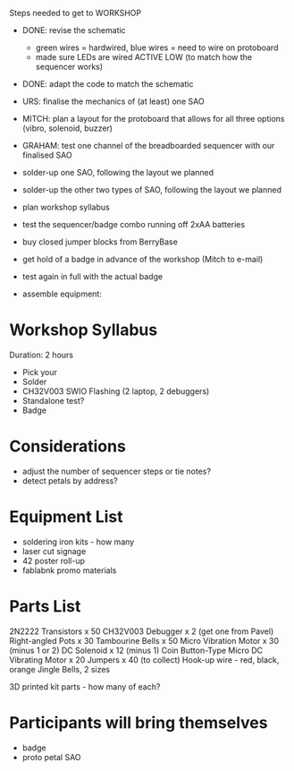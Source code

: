 Steps needed to get to WORKSHOP

- DONE: revise the schematic
	- green wires = hardwired, blue wires = need to wire on protoboard
	- made sure LEDs are wired ACTIVE LOW (to match how the sequencer works)
- DONE: adapt the code to match the schematic
- URS: finalise the mechanics of (at least) one SAO
- MITCH: plan a layout for the protoboard that allows for all three options (vibro, solenoid, buzzer)
- GRAHAM: test one channel of the breadboarded sequencer with our finalised SAO
- solder-up one SAO, following the layout we planned
- solder-up the other two types of SAO, following the layout we planned
- plan workshop syllabus
- test the sequencer/badge combo running off 2xAA batteries
- buy closed jumper blocks from BerryBase
- get hold of a badge in advance of the workshop (Mitch to e-mail)
- test again in full with the actual badge

- assemble equipment:

# Workshop Syllabus

Duration: 2 hours

- Pick your
- Solder
- CH32V003 SWIO Flashing (2 laptop, 2 debuggers)
- Standalone test?
- Badge 

# Considerations

- adjust the number of sequencer steps or tie notes?
- detect petals by address?

# Equipment List

- soldering iron kits - how many
- laser cut signage
- 42 poster roll-up
- fablabnk promo materials

# Parts List

2N2222 Transistors x 50
CH32V003 Debugger x 2 (get one from Pavel)
Right-angled Pots x 30
Tambourine Bells x 50
Micro Vibration Motor x 30 (minus 1 or 2)
DC Solenoid x 12 (minus 1)
Coin Button-Type Micro DC Vibrating Motor x 20
Jumpers x 40 (to collect)
Hook-up wire - red, black, orange
Jingle Bells, 2 sizes

3D printed kit parts - how many of each?

# Participants will bring themselves

- badge
- proto petal SAO
